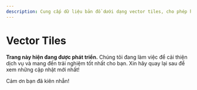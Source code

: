 ```yaml
---
description: Cung cấp dữ liệu bản đồ dưới dạng vector tiles, cho phép hiển thị linh hoạt và tương tác mượt mà. Hỗ trợ các kiểu hiển thị tuỳ chỉnh với hiệu suất cao.
---
```


# Vector Tiles

**Trang này hiện đang được phát triển.** Chúng tôi đang làm việc để cải thiện dịch vụ và mang đến trải nghiệm tốt nhất cho bạn. Xin hãy quay lại sau để xem những cập nhật mới nhất!

Cảm ơn bạn đã kiên nhẫn!



